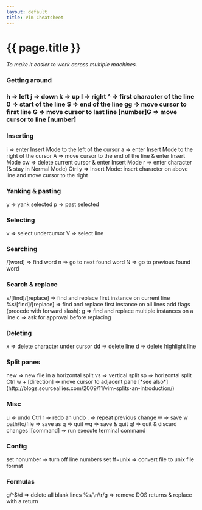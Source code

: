 ```yaml
---
layout: default
title: Vim Cheatsheet
---
```

<h1 id="page-title">{{ page.title }}</h1>

*To make it easier to work across multiple machines.*

<h3>Getting around<h3>
h => left 
j => down
k => up
l => right
^ => first character of the line
0 => start of the line
$ => end of the line
gg => move cursor to first line
G => move cursor to last line
[number]G => move cursor to line [number]

<h3>Inserting</h3>
i => enter Insert Mode to the left of the cursor
a => enter Insert Mode to the right of the cursor
A => move cursor to the end of the line & enter Insert Mode 
cw => delete current cursor & enter Insert Mode
r => enter character (& stay in Normal Mode)
Ctrl y => Insert Mode: insert character on above line and move cursor to the right

<h3>Yanking & pasting</h3>
y => yank selected
p => past selected

<h3>Selecting</h3>
v => select undercursor
V => select line

<h3>Searching</h3>
/[word] => find word
n => go to next found word
N => go to previous found word

<h3>Search & replace</h3>
s/[find]/[replace] => find and replace first instance on current line
%s/[find]/[replace] => find and replace first instance on all lines
add flags (precede with forward slash):
g => find and replace multiple instances on a line
c => ask for approval before replacing

<h3>Deleting</h3>
x => delete character under cursor
dd => delete line
d => delete highlight line

<h3>Split panes</h3>
new => new file in a horizontal split
vs => vertical split
sp => horizontal split
Ctrl w + [direction] => move cursor to adjacent pane
[*see also*](http://blogs.sourceallies.com/2009/11/vim-splits-an-introduction/)

<h3>Misc</h3>
u => undo
Ctrl r => redo an undo
. => repeat previous change
w => save
w path/to/file => save as
q => quit
wq => save & quit
q! => quit & discard changes
![command] => run execute terminal command

<h3>Config</h3>
set nonumber => turn off line numbers
set ff=unix => convert file to unix file format

<h3>Formulas</h3>
g/^$/d => delete all blank lines
%s/\r/\r/g => remove DOS returns & replace with a return

